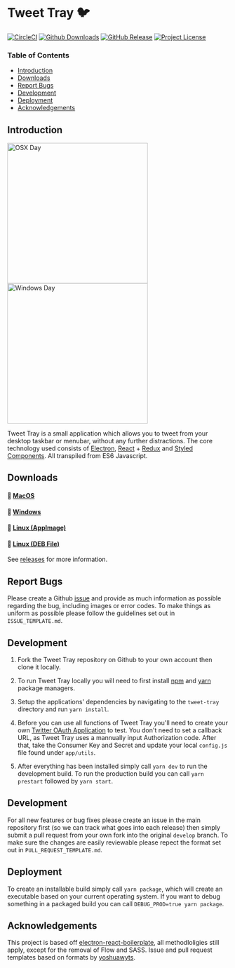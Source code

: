 
# Tweet Tray 🐦

[![CircleCI](https://img.shields.io/circleci/project/github/jonathontoon/tweet-tray.svg)](https://circleci.com/gh/jonathontoon/tweet-tray) [![Github Downloads](https://img.shields.io/github/downloads/jonathontoon/tweet-tray/total.svg)](https://github.com/jonathontoon/tweet-tray/releases/latest)
[![GitHub Release](https://img.shields.io/github/release/jonathontoon/tweet-tray.svg)](https://github.com/jonathontoon/tweet-tray/releases/latest)
[![Project License](https://img.shields.io/github/license/jonathontoon/tweet-tray.svg)](https://github.com/jonathontoon/tweet-tray/blob/master/LICENSE.md)

### Table of Contents

- [Introduction](#introduction)
- [Downloads](#downloads)
- [Report Bugs](#report-bugs)
- [Development](#development)
- [Deployment](#deployment)
- [Acknowledgements](#acknowledgements)

## Introduction
<img alt="OSX Day" src="https://i.imgur.com/yIoD4Ss.png" width="320"/>    <img alt="Windows Day" src="https://i.imgur.com/6In36B7.png" width="320"/>

Tweet Tray is a small application which allows you to tweet from your desktop taskbar or menubar, without any further distractions. The core technology used consists of [Electron](https://github.com/electron/electron), [React](https://github.com/facebook/react) + [Redux](https://github.com/reactjs/redux) and [Styled Components](https://github.com/styled-components/styled-components). All transpiled from ES6 Javascript.

## Downloads

#### 🍎 [MacOS](https://github.com/jonathontoon/tweet-tray/releases/download/v1.1.0/tweet-tray-1.1.1.dmg) 
#### 🏨 [Windows](https://github.com/jonathontoon/tweet-tray/releases/download/v1.1.0/tweet-tray-1.1.1.exe)
#### 🐧 [Linux (AppImage)](https://github.com/jonathontoon/tweet-tray/releases/download/v1.1.0/tweet-tray-1.1.1.AppImage) 
#### 🐧 [Linux (DEB File)](https://github.com/jonathontoon/tweet-tray/releases/download/v1.1.0/tweet-tray-1.1.1.deb)

See [releases](https://github.com/jonathontoon/tweet-tray/releases) for more information.

## Report Bugs
Please create a Github [issue](https://github.com/jonathontoon/tweet-tray/issues) and provide as much information as possible regarding the bug, including images or error codes. To make things as uniform as possible please follow the guidelines set out in `ISSUE_TEMPLATE.md`.

## Development

1. Fork the Tweet Tray repository on Github to your own account then clone it locally.

2. To run Tweet Tray locally you will need to first install [npm](https://www.npmjs.com/get-npm) and [yarn](https://yarnpkg.com/lang/en/docs/install/) package managers.

3. Setup the applications' dependencies by navigating to the `tweet-tray` directory and run `yarn install`.

4. Before you can use all functions of Tweet Tray you'll need to create your own [Twitter OAuth Application](https://apps.twitter.com/app/new) to test. You don't need to set a callback URL, as Tweet Tray uses a mannually input Authorization code. After that, take the Consumer Key and Secret and update your local `config.js` file found under `app/utils`.

5. After everything has been installed simply call `yarn dev` to run the development build. To run the production build you can call `yarn prestart` followed by `yarn start`.

## Development

For all new features or bug fixes please create an issue in the main repository first (so we can track what goes into each release) then simply submit a pull request from your own fork into the original `develop` branch. To make sure the changes are easily reviewable please repect the format set out in `PULL_REQUEST_TEMPLATE.md`.

## Deployment

To create an installable build simply call `yarn package`, which will create an executable based on your current operating system. If you want to debug something in a packaged build you can call `DEBUG_PROD=true yarn package`.

## Acknowledgements

This project is based off [electron-react-boilerplate](https://github.com/chentsulin/electron-react-boilerplate), all methodloligies still apply, except for the removal of Flow and SASS. Issue and pull request templates based on formats by [yoshuawyts](https://raw.githubusercontent.com/yoshuawuyts/templates/master/github/).
